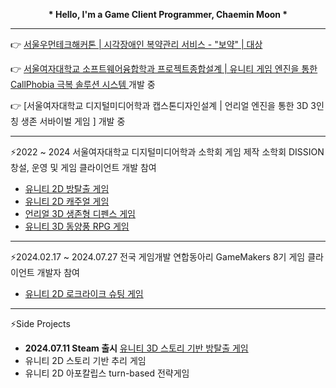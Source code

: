<p align="center">
<b>* Hello, I'm a Game Client Programmer, Chaemin Moon *</b></p>  

___


👉 [서울우먼테크해커톤 | 시각장애인 복약관리 서비스 - "보약" | 대상 ](https://github.com/SWH-FortuneCookie)

👉 [서울여자대학교 소프트웨어융합학과 프로젝트종합설계 | 유니티 게임 엔진을 통한 CallPhobia 극복 솔루션 시스템 ](https://github.com/muncaem/Hello..) 개발 중

👉 [서울여자대학교 디지털미디어학과 캡스톤디자인설계 | 언리얼 엔진을 통한 3D 3인칭 생존 서바이벌 게임 ] 개발 중  

___


⚡2022 ~ 2024 서울여자대학교 디지털미디어학과 소학회 게임 제작 소학회 DISSION 창설, 운영 및 게임 클라이언트 개발 참여
- [유니티 2D 방탈출 게임](https://github.com/muncaem/paranoia)
- [유니티 2D 캐주얼 게임](https://github.com/muncaem/Street_Cat_Fighter)
- [언리얼 3D 생존형 디펜스 게임](https://github.com/intheWorldRoi/teethDefence)
- [유니티 3D 동양풍 RPG 게임](https://github.com/Comedianz/MainRepo)  
___

⚡2024.02.17 ~ 2024.07.27 전국 게임개발 연합동아리 GameMakers 8기 게임 클라이언트 개발자 참여
- [유니티 2D 로크라이크 슈팅 게임](https://github.com/CircusCircuit/CircusCircuit)  
___

⚡Side Projects
- <b>2024.07.11 Steam 출시</b> [유니티 3D 스토리 기반 방탈출 게임](https://store.steampowered.com/app/2916970/_/)
- 유니티 2D 스토리 기반 추리 게임
- 유니티 2D 아포칼립스 turn-based 전략게임

<!--
**muncaem/muncaem** is a ✨ _special_ ✨ repository because its `README.md` (this file) appears on your GitHub profile.

Here are some ideas to get you started:

- 🔭 I’m currently working on ...
- 🌱 I’m currently learning ...
- 👯 I’m looking to collaborate on ...
- 🤔 I’m looking for help with ...
- 💬 Ask me about ...
- 📫 How to reach me: ...
- 😄 Pronouns: ...
- ⚡ Fun fact: ...
-->
